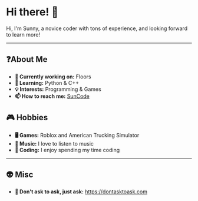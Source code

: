 # Hi there! 👋

Hi, I'm Sunny, a novice coder with tons of experience, and looking forward to learn more!

---

## ❓About Me

- **🔭 Currently working on:** Floors
- **🌱 Learning:** Python & C++
- **💡 Interests:** Programming & Games
- **📫 How to reach me:** [SunCode](https://discord.gg/MazJTVxk9b)

## 🎮 Hobbies

- **🖥️ Games:** Roblox and American Trucking Simulator
- **🎵 Music:** I love to listen to music
- **📜 Coding:** I enjoy spending my time coding

---

## 👽 Misc
- **🧠 Don't ask to ask, just ask:** https://dontasktoask.com
